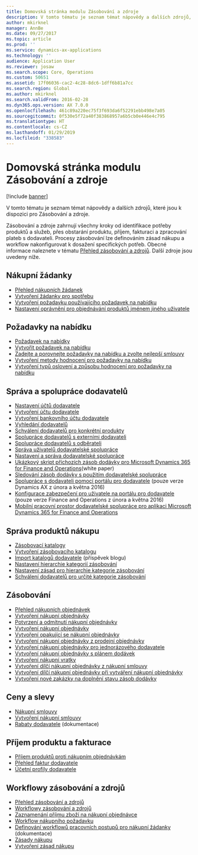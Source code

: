 ```yaml
---
title: Domovská stránka modulu Zásobování a zdroje
description: V tomto tématu je seznam témat nápovědy a dalších zdrojů, které jsou k dispozici pro Zásobování a zdroje.
author: mkirknel
manager: AnnBe
ms.date: 09/27/2017
ms.topic: article
ms.prod: ''
ms.service: dynamics-ax-applications
ms.technology: ''
audience: Application User
ms.reviewer: josaw
ms.search.scope: Core, Operations
ms.custom: 50651
ms.assetid: 17f06036-cac2-4c28-8dc6-1dff6b81a7cc
ms.search.region: Global
ms.author: mkirknel
ms.search.validFrom: 2016-02-28
ms.dyn365.ops.version: AX 7.0.0
ms.openlocfilehash: 461c89a220ec75f3f693da6f52291ebb498e7a05
ms.sourcegitcommit: 0f530e5f72a40f383868957a6b5cb0e446e4c795
ms.translationtype: HT
ms.contentlocale: cs-CZ
ms.lasthandoff: 01/29/2019
ms.locfileid: "338583"
---
```

# <a name="procurement-and-sourcing-home-page"></a>Domovská stránka modulu Zásobování a zdroje

[!include [banner](../includes/banner.md)]

V tomto tématu je seznam témat nápovědy a dalších zdrojů, které jsou k dispozici pro Zásobování a zdroje.

Zásobování a zdroje zahrnují všechny kroky od identifikace potřeby produktů a služeb, přes obstarání produktu, příjem, fakturaci a zpracování plateb s dodavateli. Procesy zásobování lze definováním zásad nákupu a workflow nakonfigurovat k dosažení specifických potřeb. Obecné informace naleznete v tématu [Přehled zásobování a zdrojů](procurement-sourcing-overview.md). Další zdroje jsou uvedeny níže.

## <a name="purchase-requisitions"></a>Nákupní žádanky
-   [Přehled nákupních žádanek](purchase-requisitions-overview.md)
-   [Vytvoření žádanky pro spotřebu](tasks/create-requisition-consumption.md)
-   [Vytvoření požadavku používajícího požadavek na nabídku](tasks/create-requisition-uses-rfq.md)
-   [Nastavení oprávnění pro objednávání produktů jménem jiného uživatele](tasks/set-up-permissions-ordering-products.md)

## <a name="requests-for-quotation"></a>Požadavky na nabídku
-   [Požadavek na nabídky](request-quotations.md)
-   [Vytvořit požadavek na nabídku](tasks/create-request-quotation.md)
-   [Zadejte a porovnejte požadavky na nabídku a zvolte nejlepší smlouvy](tasks/enter-compare-rfq-bids-award-contracts.md)
-   [Vytvoření metody hodnocení pro požadavky na nabídku](tasks/create-scoring-method-rfqs.md)
-   [Vytvoření typů oslovení a způsobu hodnocení pro požadavky na nabídku](tasks/create-solicitation-types-scoring-criteria-rfqs.md)

## <a name="vendor-management-and-collaboration"></a>Správa a spolupráce dodavatelů
-   [Nastavení účtů dodavatele](set-up-vendor-accounts.md)
-   [Vytvoření účtu dodavatele](tasks/create-vendor-account.md)
-   [Vytvoření bankovního účtu dodavatele](tasks/create-vendor-bank-account.md)
-   [Vyhledání dodavatelů](tasks/search-vendors.md)
-   [Schválení dodavatelů pro konkrétní produkty](tasks/approve-vendors-specific-products.md)
-   [Spolupráce dodavatelů s externími dodavateli](vendor-collaboration-work-external-vendors.md)
-   [Spolupráce dodavatelů s odběrateli](vendor-collaboration-work-customers-dynamics-365-operations.md)
-   [Správa uživatelů dodavatelské spolupráce](manage-vendor-collaboration-users.md)
-   [Nastavení a správa dodavatelské spolupráce](set-up-maintain-vendor-collaboration.md)
-   [Ukázkový skript příchozích zásob dodávky pro Microsoft Dynamics 365 for Finance and Operations](https://mbs.microsoft.com/customersource/northamerica/AX/learning/documentation/white-papers/InboundConsignmentInventoryDemoScriptDynamics365Operations)(white paper)
-   [Sledování zásob dodávky s použitím dodavatelské spolupráce](../inventory/tasks/monitor-consignment-inventory-vendor-collaboration.md)
-   [Spolupráce s dodavateli pomocí portálu pro dodavatele](collaborate-vendors-vendor-portal.md) (pouze verze Dynamics AX z února a května 2016)
-   [Konfigurace zabezpečení pro uživatele na portálu pro dodavatele](configure-security-vendor-portal-users.md) (pouze verze Finance and Operations z února a května 2016)
-   [Mobilní pracovní prostor dodavatelské spolupráce pro aplikaci Microsoft Dynamics 365 for Finance and Operations](vendor-collaboration-mobile-workspace.md)

## <a name="procurement-product-management"></a>Správa produktů nákupu
-   [Zásobovací katalogy](procurement-catalogs.md)
-   [Vytvoření zásobovacího katalogu](tasks/create-procurement-catalog.md)
-   [Import katalogů dodavatele](https://blogs.msdn.microsoft.com/dynamicsaxscm/2016/05/25/vendor-catalogs-in-dynamics-ax/) (příspěvek blogu)
-   [Nastavení hierarchie kategorií zásobování](tasks/set-up-procurement-category-hierarchy.md)
-   [Nastavení zásad pro hierarchie kategorie zásobování](tasks/set-up-policies-procurement-category-hierarchies.md)
-   [Schválení dodavatelů pro určité kategorie zásobování](tasks/approve-vendors-specific-procurement-categories.md)

## <a name="procurement"></a>Zásobování
-   [Přehled nákupních objednávek](purchase-order-overview.md)
-   [Vytvoření nákupní objednávky](purchase-order-creation.md)
-   [Potvrzení a odmítnutí nákupní objednávky](purchase-order-approval-confirmation.md)
-   [Vytvoření nákupní objednávky](tasks/create-purchase-order.md)
-   [Vytvoření opakující se nákupní objednávky](tasks/create-repeat-purchase-order.md)
-   [Vytvoření nákupní objednávky z prodejní objednávky](../sales-marketing/tasks/create-purchase-order-sales-order.md)
-   [Vytvoření nákupní objednávky pro jednorázového dodavatele](tasks/create-purchase-order-one-time-supplier.md)
-   [Vytvoření nákupní objednávky s plánem dodávek](tasks/create-purchase-order-delivery-schedule.md)
-   [Vytvoření nákupní vratky](tasks/create-purchase-return-order.md)
-   [Vytvoření dílčí nákupní objednávky z nákupní smlouvy](tasks/create-purchase-release-order-purchase-agreement.md)
-   [Vytvoření dílčí nákupní objednávky při vytváření nákupní objednávky](tasks/create-purchase-release-order-creating-purchase-order.md)
-   [Vytvoření nové zakázky na doplnění stavu zásob dodávky](../inventory/tasks/create-consignment-replenishment-order.md)

## <a name="prices-and-discounts"></a>Ceny a slevy
-   [Nákupní smlouvy](purchase-agreements.md)
-   [Vytvoření nákupní smlouvy](tasks/create-purchase-agreement.md)
-   [Rabaty dodavatele](https://mbs.microsoft.com/customersource/northamerica/AX/learning/documentation/white-papers/Vendor_rebates) (dokumentace)

## <a name="product-receipt-and-invoicing"></a>Příjem produktu a fakturace
-   [Příjem produktů proti nákupním objednávkám](product-receipt-against-purchase-orders.md)
-   [Přehled faktur dodavatele](../../financials/accounts-payable/vendor-invoices-overview.md)
-   [Účetní profily dodavatele](../../financials/accounts-payable/vendor-posting-profiles.md)

## <a name="procurement-and-sourcing-workflows"></a>Workflowy zásobování a zdrojů
-   [Přehled zásobování a zdrojů](procurement-sourcing-overview.md)
-   [Workflowy zásobování a zdrojů](procurement-sourcing-workflows.md)
-   [Zaznamenání příjmu zboží na nákupní objednávce](tasks/record-receipt-goods-purchase-order.md)
-   [Workflow nákupního požadavku](purchase-requisitions-workflow.md)
-   [Definování workflowů pracovních postupů pro nákupní žádanky](https://mbs.microsoft.com/customersource/Global/AX/learning/documentation/white-papers/Defining_business_process_workflows_for_purchase_requisitions) (dokumentace)
-   [Zásady nákupu](purchase-policies.md)
-   [Vytvoření zásad nákupu](tasks/create-purchasing-policies.md)







